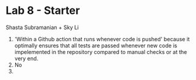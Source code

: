 # Lab 8 - Starter
Shasta Subramanian + Sky Li
1. 'Within a Github action that runs whenever code is pushed' because it optimally ensures that all tests are passed whenever new code is impelemented in the repository compared to manual checks or at the very end.
2. No
3. 